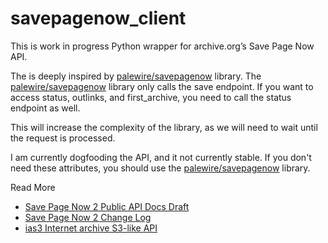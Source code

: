 # savepagenow_client

This is work in progress Python wrapper for archive.org’s Save Page Now API.

The is deeply inspired by [palewire/savepagenow](https://github.com/palewire/savepagenow) library. The [palewire/savepagenow](https://github.com/palewire/savepagenow) library only calls the save endpoint. If you want to access status, outlinks, and first_archive, you need to call the status endpoint as well.

This will increase the complexity of the library, as we will need to wait until the request is processed.

I am currently dogfooding the API, and it not currently stable. If you don't need these attributes, you should use the [palewire/savepagenow](https://github.com/palewire/savepagenow) library.

Read More
- [Save Page Now 2 Public API Docs Draft](https://docs.google.com/document/d/1Nsv52MvSjbLb2PCpHlat0gkzw0EvtSgpKHu4mk0MnrA/edit#heading=h.1gmodju1d6p0)
- [Save Page Now 2 Change Log](https://docs.google.com/document/d/19RJsRncGUw2qHqGGg9lqYZYf7KKXMDL1Mro5o1Qw6QI/edit)
- [ias3 Internet archive S3-like API](https://archive.org/developers/ias3.html)